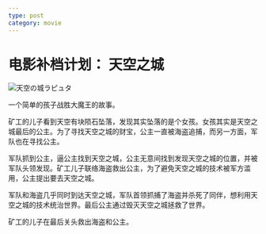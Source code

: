 ```yaml
---
type: post
category: movie
---
```


# 电影补档计划： 天空之城

![天空の城ラピュタ](https://img1.doubanio.com/view/photo/l/public/p1446261379.webp)

一个简单的孩子战胜大魔王的故事。

矿工的儿子看到天空有块陨石坠落，发现其实坠落的是个女孩。女孩其实是天空之城最后的公主。为了寻找天空之城的财宝，公主一直被海盗追捕，而另一方面，军队也在寻找公主。

军队抓到公主，逼公主找到天空之城，公主无意间找到发现天空之城的位置，并被军队头领发现。矿工儿子联络海盗救出公主，为了避免天空之城的技术被军方滥用，公主提出要去天空之城。

军队和海盗几乎同时到达天空之城，军队首领抓捕了海盗并杀死了同伴，想利用天空之城的技术统治世界。最后公主通过毁灭天空之城拯救了世界。

矿工的儿子在最后关头救出海盗和公主。
